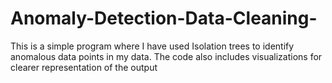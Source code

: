 # Anomaly-Detection-Data-Cleaning-
This is a simple program where I have used Isolation trees to identify anomalous data points in my data. The code also includes visualizations for clearer representation of the output
